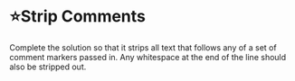 # :star:Strip Comments

Complete the solution so that it strips all text that follows any of a set of comment markers passed in. Any whitespace at the end of the line should also be stripped out. 